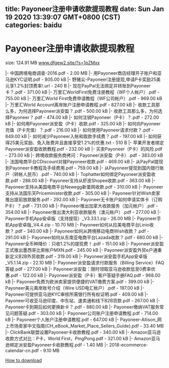 
title: Payoneer注册申请收款提现教程
date: Sun Jan 19 2020 13:39:07 GMT+0800 (CST)    
categories: baidu
---

# Payoneer注册申请收款提现教程
size: 124.91 MB
 www.dfgew2.site/?s=1pZMxx
 
|- 中国跨境电商调查-2016.pdf - 2.00 MB
|- 用Payoneer商店经理开子账户和亚马逊KYC证明.pdf - 805.00 kB
|- 野猪尖-Payoneer注册提现,申请P卡奖励25美元享1.2%封顶费率!.url - 240 B
|- 现在PayPal无法绑定并转账到Payoneer卡？.pdf - 371.00 kB
|- 万里汇WorldFirst免费注册教程（WF个人帐户）.pdf - 755.00 kB
|- 万里汇World First免费申请教程（WF公司帐户）.pdf - 969.00 kB
|- 万里汇World Account离岸账户注册申请教程.pdf - 827.00 kB
|- 收款工具那么多，为何选择Payoneer派安盈？.pdf - 500.00 kB
|- 收款工具那么多，为何选择Payoneer？.pdf - 474.00 kB
|- 如何注销Payoneer（P卡）？.pdf - 272.00 kB
|- 如何用Payoneer派安盈（P卡）收款.pdf - 325.00 kB
|- 如何向Payoneer充值（P卡充值）？.pdf - 216.00 kB
|- 如何使用Payoneer请求付款？.pdf - 849.00 kB
|- 如何减少Payoneer入帐和取款手续费？.pdf - 197.00 kB
|- 如何获得25美元奖励、免入账费并且直接享受1.2%的优惠.txt - 510 B
|- 苹果开发者绑定Payoneer派安盈收款教程.pdf - 232.00 kB
|- 买卖Payoneer（P卡）的风险.pdf - 273.00 kB
|- 跨境收款服务商拷问：Payoneer派安盈（P卡）.pdf - 383.00 kB
|- 法国电商平台CDiscount对接Payoneer收款.pdf - 469.00 kB
|- 从PayPal提现到Payoneer卡教程及手续费用.pdf - 759.00 kB
|- 从Payoneer提现到国内银行账户（转帐人民币）.pdf - 740.00 kB
|- Tophatter如何绑定Payoneer派安盈收款.pdf - 288.00 kB
|- Payoneer支持从虾皮Shopee收款.pdf - 363.00 kB
|- Payoneer支持从美国电商平台Newegg新蛋网收款.pdf - 310.00 kB
|- Payoneer支持从法国乐天Priceminister收款.pdf - 305.00 kB
|- Payoneer针对Wish卖家推出提前放款服务.pdf - 292.00 kB
|- Payoneer无卡账户如何申请实体卡（订购P卡）？.pdf - 731.00 kB
|- Payoneer推出加拿大收款服务（加元帐户）.pdf - 354.00 kB
|- Payoneer推出澳大利亚收款服务（澳元帐户）.pdf - 277.00 kB
|- Payoneer手机App安卓版（支持提现）_V3.33.1.zip - 26.00 MB
|- Payoneer手机App安卓版_V4.4.zip - 10.70 MB
|- Payoneer如何从拉美电商平台Linio收款？.pdf - 340.00 kB
|- Payoneer如何从跨境移动电商Wish收款？.pdf - 291.00 kB
|- Payoneer如何从东南亚电商平台Lazada收款？.pdf - 680.00 kB
|- Payoneer全币种降价：只收1.2%的提现费！.pdf - 151.00 kB
|- Payoneer派安盈正式推出墨西哥比索帐户MXN.pdf - 245.00 kB
|- Payoneer派安盈外贸e户通重新定义B2B外贸收款.pdf - 319.00 kB
|- Payoneer派安盈手机App安卓版_V5.1.14.zip - 22.10 MB
|- Payoneer派安盈请求付款服务（Billing Service）FAQ答疑.pdf - 277.00 kB
|- Payoneer派安盈：限时领取亚马逊收款低至0费率优惠.pdf - 122.00 kB
|- Payoneer派安盈（P卡）客户答疑手册FAQ.pdf - 968.00 kB
|- Payoneer免费为欧洲卖家提供便捷的VAT缴费方案.pdf - 399.00 kB
|- Payoneer美元离岸账号介绍（Wire USD电汇帐户）.pdf - 197.00 kB
|- Payoneer可提供亚马逊KYC审核所需银行所有权证明.pdf - 409.00 kB
|- Payoneer可收亚马逊印度、中东站、速卖通和线下B2B货款.pdf - 267.00 kB
|- Payoneer卡到期后如何更换新卡？.pdf - 880.00 kB
|- Payoneer缴纳VAT服务常见问题答疑.pdf - 303.00 kB
|- Payoneer公司账户注册申请教程.pdf - 714.00 kB
|- Payoneer个人账户注册申请教程.pdf - 647.00 kB
|- Payoneer-Allison_网上市场卖家中文指南(CH_eBook_Market_Place_Sellers_Guide).pdf - 33.40 MB
|- ClickBank联盟设置Payoneer卡收款教程.pdf - 340.00 kB
|- Amazon亚马逊收款方式对比：P卡，World First，PingPong.pdf - 321.00 kB
|- Amazon亚马逊绑定派安盈Payoneer卡收款教程.pdf - 1.40 MB
|- 2018-ecommerce-calendar-cn.pdf - 9.10 MB

[How to download](https://bpcam.bemobtrk.com/go/2ceec3aa-1ca2-46d6-b9ff-aaa5c184517c?jno=4057)